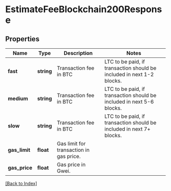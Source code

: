 # EstimateFeeBlockchain200Response

## Properties

Name | Type | Description | Notes
------------ | ------------- | ------------- | -------------
**fast** | **string** | Transaction fee in BTC|LTC to be paid, if transaction should be included in next 1-2 blocks. |
**medium** | **string** | Transaction fee in BTC|LTC to be paid, if transaction should be included in next 5-6 blocks. |
**slow** | **string** | Transaction fee in BTC|LTC to be paid, if transaction should be included in next 7+ blocks. |
**gas_limit** | **float** | Gas limit for transaction in gas price. |
**gas_price** | **float** | Gas price in Gwei. |

[[Back to Index]](../index.md)
